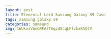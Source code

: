```yaml
---
layout: post
title: Elemental Lord Samsung Galaxy S9 Case
tags: samsung galaxy s9
categories: samsung
img: 1WUkvxVAmGRFA7TGqzd8CqLPlzbxK5Q7V
---
```

